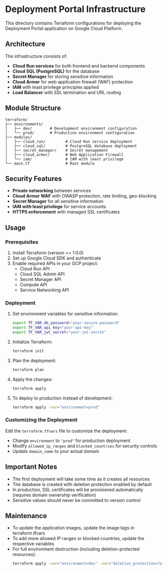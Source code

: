 # Deployment Portal Infrastructure

This directory contains Terraform configurations for deploying the Deployment Portal application on Google Cloud Platform.

## Architecture

The infrastructure consists of:

- **Cloud Run services** for both frontend and backend components
- **Cloud SQL (PostgreSQL)** for the database
- **Secret Manager** for storing sensitive information
- **Cloud Armor** for web application firewall (WAF) protection
- **IAM** with least privilege principles applied
- **Load Balancer** with SSL termination and URL routing

## Module Structure

```
terraform/
├── environments/
│   ├── dev/        # Development environment configuration
│   └── prod/       # Production environment configuration
├── modules/
│   ├── cloud_run/         # Cloud Run service deployment
│   ├── cloud_sql/         # PostgreSQL database deployment
│   ├── secret_manager/    # Secret management
│   ├── cloud_armor/       # Web Application Firewall
│   └── iam/               # IAM with least privilege
└── main.tf                # Root module
```

## Security Features

- **Private networking** between services
- **Cloud Armor WAF** with OWASP protection, rate limiting, geo-blocking
- **Secret Manager** for all sensitive information
- **IAM with least privilege** for service accounts
- **HTTPS enforcement** with managed SSL certificates

## Usage

### Prerequisites

1. Install Terraform (version >= 1.0.0)
2. Set up Google Cloud SDK and authenticate
3. Enable required APIs in your GCP project:
   - Cloud Run API
   - Cloud SQL Admin API
   - Secret Manager API
   - Compute API
   - Service Networking API

### Deployment

1. Set environment variables for sensitive information:
   ```bash
   export TF_VAR_db_password="your-secure-password"
   export TF_VAR_api_key="your-api-key"
   export TF_VAR_jwt_secret="your-jwt-secret"
   ```

2. Initialize Terraform:
   ```bash
   terraform init
   ```

3. Plan the deployment:
   ```bash
   terraform plan
   ```

4. Apply the changes:
   ```bash
   terraform apply
   ```

5. To deploy to production instead of development:
   ```bash
   terraform apply -var="environment=prod"
   ```

### Customizing the Deployment

Edit the `terraform.tfvars` file to customize the deployment:

- Change `environment` to `"prod"` for production deployment
- Modify `allowed_ip_ranges` and `blocked_countries` for security controls
- Update `domain_name` to your actual domain

## Important Notes

- The first deployment will take some time as it creates all resources
- The database is created with deletion protection enabled by default
- In production, SSL certificates will be provisioned automatically (requires domain ownership verification)
- Sensitive values should never be committed to version control

## Maintenance

- To update the application images, update the image tags in terraform.tfvars
- To add more allowed IP ranges or blocked countries, update the respective variables
- For full environment destruction (including deletion-protected resources):
  ```bash
  terraform apply -var="environment=dev" -var="deletion_protection=false" && terraform destroy -var="environment=dev"
  ```